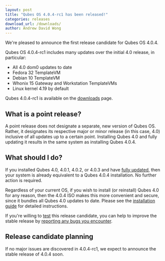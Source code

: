 ```yaml
---
layout: post
title: "Qubes OS 4.0.4-rc1 has been released!"
categories: releases
download_url: /downloads/
author: Andrew David Wong
---
```


We're pleased to announce the first release candidate for Qubes OS
4.0.4.

Qubes OS 4.0.4-rc1 includes many updates over the initial 4.0 release,
in particular:

- All 4.0 dom0 updates to date
- Fedora 32 TemplateVM
- Debian 10 TemplateVM
- Whonix 15 Gateway and Workstation TemplateVMs
- Linux kernel 4.19 by default

Qubes 4.0.4-rc1 is available on the [downloads] page.


What is a point release?
------------------------

A point release does not designate a separate, new version of Qubes OS.
Rather, it designates its respective major or minor release (in this
case, 4.0) inclusive of all updates up to a certain point. Installing
Qubes 4.0 and fully updating it results in the same system as installing
Qubes 4.0.4.


What should I do?
-----------------

If you installed Qubes 4.0, 4.0.1, 4.0.2, or 4.0.3 and have [fully
updated], then your system is already equivalent to a Qubes 4.0.4
installation. No further action is required.

Regardless of your current OS, if you wish to install (or reinstall)
Qubes 4.0 for any reason, then the 4.0.4 ISO makes this more convenient
and secure, since it bundles all Qubes 4.0 updates to date. Please see
the [installation guide] for detailed instructions.

If you're willing to [test] this release candidate, you can help to
improve the stable release by [reporting any bugs you encounter].


Release candidate planning
--------------------------

If no major issues are discovered in 4.0.4-rc1, we expect to announce
the stable release of 4.0.4 soon.


[downloads]: https://www.qubes-os.org/downloads/
[fully updated]: https://www.qubes-os.org/doc/updating-qubes-os/
[installation guide]: https://www.qubes-os.org/doc/installation-guide/
[test]: https://www.qubes-os.org/doc/testing/
[reporting any bugs you encounter]: https://www.qubes-os.org/doc/reporting-bugs/

